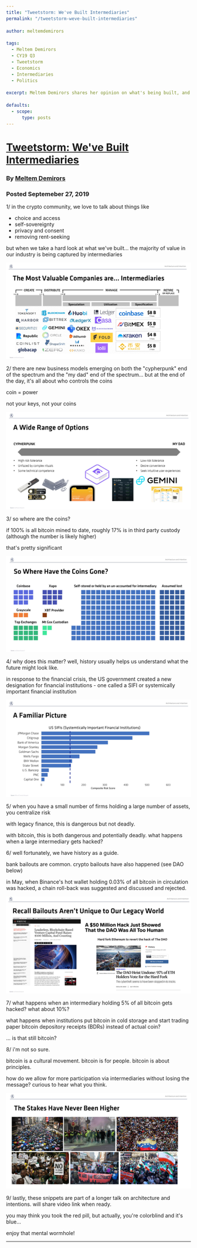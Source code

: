 ```yaml
---
title: "Tweetstorm: We've Built Intermediaries"
permalink: "/tweetstorm-weve-built-intermediaries" 

author: meltemdemirors

tags:
  - Meltem Demirors
  - CY19 Q3
  - Tweetstorm
  - Economics
  - Intermediaries
  - Politics

excerpt: Meltem Demirors shares her opinion on what's being built, and why we should rethink things. Posted September 27, 2019.

defaults:
  - scope:
      type: posts
---
```


# [Tweetstorm: We've Built Intermediaries](https://twitter.com/Melt_Dem/status/1177624330278199297)
### By [Meltem Demirors](https://twitter.com/Melt_Dem)
### Posted Septemeber 27, 2019

1/ in the crypto community, we love to talk about things like 
- choice and access
- self-sovereignty
- privacy and consent
- removing rent-seeking

but when we take a hard look at what we've built... the majority of value in our industry is being captured by intermediaries

![](/assets/images/cy19/cy19m9/md-1.png)

2/ there are new business models emerging on both the "cypherpunk" end of the spectrum and the "my dad" end of the spectrum... but at the end of the day, it's all about who controls the coins

coin = power

not your keys, not your coins

![](/assets/images/cy19/cy19m9/md-2.png)

3/ so where are the coins?

if 100% is all bitcoin mined to date, roughly 17% is in third party custody (although the number is likely higher)

that's pretty significant

![](/assets/images/cy19/cy19m9/md-3.png)

4/ why does this matter? well, history usually helps us understand what the future might look like.

in response to the financial crisis, the US government created a new designation for financial institutions - one called a SIFI or systemically important financial institution

![](/assets/images/cy19/cy19m9/md-4.png)

5/ when you have a small number of firms holding a large number of assets, you centralize risk

with legacy finance, this is dangerous but not deadly.

with bitcoin, this is both dangerous and potentially deadly. what happens when a large intermediary gets hacked?

6/ well fortunately, we have history as a guide.

bank bailouts are common. crypto bailouts have also happened (see DAO below)

in May, when Binance's hot wallet holding 0.03% of all bitcoin in circulation was hacked, a chain roll-back was suggested and discussed and rejected.

![](/assets/images/cy19/cy19m9/md-5.png)

7/ what happens when an intermediary holding 5% of all bitcoin gets hacked? what about 10%? 

what happens when institutions put bitcoin in cold storage and start trading paper bitcoin depository receipts (BDRs) instead of actual coin? 

... is that still bitcoin?

8/ i'm not so sure.

bitcoin is a cultural movement. bitcoin is for people. bitcoin is about principles. 

how do we allow for more participation via intermediaries without losing the message? curious to hear what you think.

![](/assets/images/cy19/cy19m9/md-6.png)

9/ lastly, these snippets are part of a longer talk on architecture and intentions. will share video link when ready.

you may think you took the red pill, but actually, you're colorblind and it's blue...

enjoy that mental wormhole!

***
